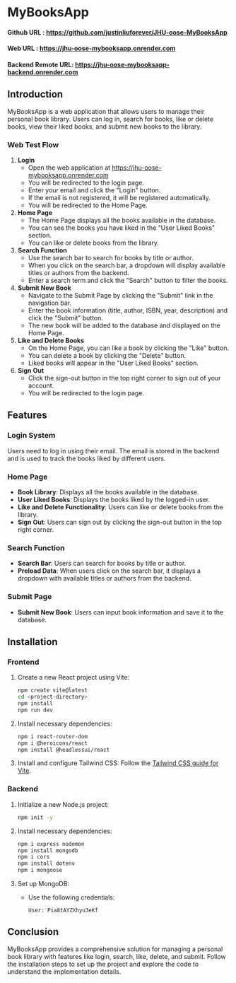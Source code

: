 # MyBooksApp

#### Github URL : https://github.com/justinliuforever/JHU-oose-MyBooksApp

#### Web URL : https://jhu-oose-mybooksapp.onrender.com

#### Backend Remote URL: https://jhu-oose-mybooksapp-backend.onrender.com

## Introduction

MyBooksApp is a web application that allows users to manage their personal book library. Users can log in, search for books, like or delete books, view their liked books, and submit new books to the library.

### Web Test Flow

1. **Login**
   - Open the web application at https://jhu-oose-mybooksapp.onrender.com
   - You will be redirected to the login page.
   - Enter your email and click the "Login" button.
   - If the email is not registered, it will be registered automatically.
   - You will be redirected to the Home Page.
2. **Home Page**
   - The Home Page displays all the books available in the database.
   - You can see the books you have liked in the "User Liked Books" section.
   - You can like or delete books from the library.
3. **Search Function**
   - Use the search bar to search for books by title or author.
   - When you click on the search bar, a dropdown will display available titles or authors from the backend.
   - Enter a search term and click the "Search" button to filter the books.
4. **Submit New Book**
   - Navigate to the Submit Page by clicking the "Submit" link in the navigation bar.
   - Enter the book information (title, author, ISBN, year, description) and click the "Submit" button.
   - The new book will be added to the database and displayed on the Home Page.
5. **Like and Delete Books**
   - On the Home Page, you can like a book by clicking the "Like" button.
   - You can delete a book by clicking the "Delete" button.
   - Liked books will appear in the "User Liked Books" section.
6. **Sign Out**
   - Click the sign-out button in the top right corner to sign out of your account.
   - You will be redirected to the login page.



## Features

### Login System
Users need to log in using their email. The email is stored in the backend and is used to track the books liked by different users.

### Home Page
- **Book Library**: Displays all the books available in the database.
- **User Liked Books**: Displays the books liked by the logged-in user.
- **Like and Delete Functionality**: Users can like or delete books from the library.
- **Sign Out**: Users can sign out by clicking the sign-out button in the top right corner.

### Search Function
- **Search Bar**: Users can search for books by title or author.
- **Preload Data**: When users click on the search bar, it displays a dropdown with available titles or authors from the backend.

### Submit Page
- **Submit New Book**: Users can input book information and save it to the database.





## Installation

### Frontend

1. Create a new React project using Vite:
    ```bash
    npm create vite@latest
    cd <project-directory>
    npm install
    npm run dev
    ```

2. Install necessary dependencies:
    ```bash
    npm i react-router-dom
    npm i @heroicons/react
    npm install @headlessui/react
    ```

3. Install and configure Tailwind CSS:
    Follow the [Tailwind CSS guide for Vite](https://tailwindcss.com/docs/guides/vite).

### Backend

1. Initialize a new Node.js project:
    ```bash
    npm init -y
    ```

2. Install necessary dependencies:
    ```bash
    npm i express nodemon
    npm install mongodb
    npm i cors
    npm install dotenv
    npm i mongoose
    ```

3. Set up MongoDB:
    - Use the following credentials:
        ```
        User: Pia8tAYZXhyu3eKf
        ```

## Conclusion

MyBooksApp provides a comprehensive solution for managing a personal book library with features like login, search, like, delete, and submit. Follow the installation steps to set up the project and explore the code to understand the implementation details.

